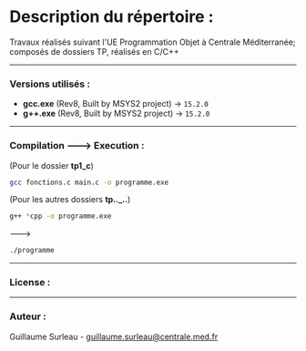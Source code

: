 # Description du répertoire : 
Travaux réalisés suivant l'UE Programmation Objet à Centrale Méditerranée; composés de dossiers TP, réalisés en C/C++  

--- 

### Versions utilisés : 
- **gcc.exe** (Rev8, Built by MSYS2 project) → `15.2.0`
- **g++.exe** (Rev8, Built by MSYS2 project) → `15.2.0`

---

### Compilation ---> Execution :
(Pour le dossier **tp1_c**)

```bash 
gcc fonctions.c main.c -o programme.exe  
``` 

(Pour les autres dossiers **tp.._..**)     

```bash 
g++ *cpp -o programme.exe 
```    
  
---> 
```bash 
./programme
```

---

### License : 

--- 

### Auteur :
Guillaume Surleau - guillaume.surleau@centrale.med.fr